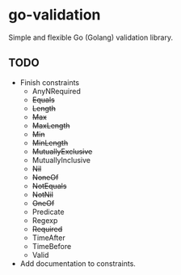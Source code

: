 # go-validation

Simple and flexible Go (Golang) validation library.

## TODO

* Finish constraints
    * AnyNRequired
    * ~~Equals~~
    * ~~Length~~
    * ~~Max~~
    * ~~MaxLength~~
    * ~~Min~~
    * ~~MinLength~~
    * ~~MutuallyExclusive~~
    * MutuallyInclusive
    * ~~Nil~~
    * ~~NoneOf~~
    * ~~NotEquals~~
    * ~~NotNil~~
    * ~~OneOf~~
    * Predicate
    * Regexp
    * ~~Required~~
    * TimeAfter
    * TimeBefore
    * Valid
* Add documentation to constraints.
